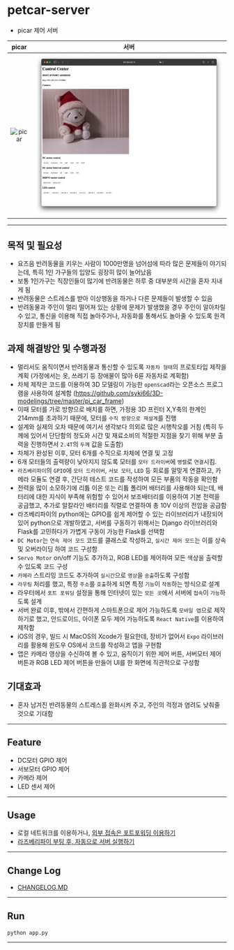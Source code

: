 # petcar-server

- picar 제어 서버

|   picar    |            서버             |
| :--------: | :-------------------------: |
| ![picar]() | ![server](Screenshot_1.png) |

---

## 목적 및 필요성

- 요즈음 반려동물을 키우는 사람이 1000만명을 넘어섬에 따라 많은 문제들이 야기되는데, 특히 1인 가구들의 입양도 굉장히 많이 늘어났음
- 보통 1인가구는 직장인들이 많기에 반려동물은 하루 중 대부분의 시간을 혼자 지내게 됨
- 반려동물은 스트레스를 받아 이상행동을 하거나 다른 문제들이 발생할 수 있음
- 반려동물과 주인이 멀리 떨어져 있는 상황에 문제가 발생했을 경우 주인이 알아차릴 수 있고, 통신을 이용해 직접 놀아주거나, 자동화를 통해서도 놀아줄 수 있도록 원격 장치를 만들게 됨

## 과제 해결방안 및 수행과정

- 멀리서도 움직이면서 반려동물과 통신할 수 있도록 `자동차 형태`의 프로토타입 제작을 계획 (가정에서는 옷, 쓰레기 등 장애물이 많아 6륜 자동차로 계획함)
- 차체 제작은 코드를 이용하여 3D 모델링이 가능한 `openscad`라는 오픈소스 프로그램을 사용하여 설계함 (https://github.com/syki66/3D-modelings/tree/master/pi_car_frame)
- 이때 모터를 가로 방향으로 배치를 하면, 가정용 3D 프린터 X,Y축의 한계인 214mm를 초과하기 때문에, 모터를 `수직 방향으로 재설계`를 진행
- 설계와 실제의 오차 때문에 여기서 생각보다 의외로 많은 시행착오를 거침 (특히 두께에 있어서 단단함의 정도와 시간 및 재료소비의 적절한 지점을 찾기 위해 부분 출력을 진행하면서 `2.4T`의 `두께` 값을 도출함)
- 차체가 완성된 이후, 모터 6개를 수직으로 차체에 연결 및 고정
- 6개 모터들의 출력량이 낮아지지 않도록 모터를 `모터 드라이버`에 `병렬`로 `연결`시킴.
- `라즈베리파이`의 `GPIO`에 `모터 드라이버`, `서보 모터`, `LED` 등 회로를 알맞게 연결하고, 카메라 모듈도 연결 후, 간단히 테스트 코드를 작성하여 모든 부품의 작동을 확인함
- 전력을 많이 소모하기에 리튬 이온 또는 리튬 폴리머 배터리를 사용해야 되는데, 배터리에 대한 지식이 부족해 위험할 수 있어서 보조배터리를 이용하여 기본 전력을 공급했고, 추가로 알칼라인 배터리를 직렬로 연결하여 총 10V 이상의 전압을 공급함
- 라즈베리파이의 python에는 GPIO를 쉽게 제어할 수 있는 라이브러리가 내장되어 있어 python으로 개발하였고, 서버를 구동하기 위해서는 Django 라이브러리와 Flask를 고민하다가 가볍게 구동이 가능한 Flask를 선택함
- `DC Motor`는 `연속 제어 모드` 코드를 클래스로 작성하고, `실시간 제어 모드`는 이를 상속 및 오버라이딩 하여 코드 구성함
- `Servo Motor` on/off 기능도 추가하고, RGB LED를 제어하여 모든 색상을 출력할 수 있도록 코드 구성
- `카메라` 스트리밍 코드도 추가하여 `실시간`으로 `영상`을 `송출`하도록 구성함
- `라우팅` 처리를 했고, 특정 `주소`를 `호출`하게 되면 특정 `기능`이 `작동`하는 방식으로 설계
- 라우터에서 `포트 포워딩` 설정을 통해 인터넷이 있는 `모든 곳`에서 서버에 `접속`이 `가능`하도록 설계
- 서버 완료 이후, 밖에서 간편하게 스마트폰으로 제어 가능하도록 `모바일 앱`으로 제작하기로 했고, 안드로이드, 아이폰 모두 제어 가능하도록 `React Native`를 이용하여 제작함
- iOS의 경우, 빌드 시 MacOS의 Xcode가 필요한데, 장비가 없어서 `Expo` 라이브러리를 활용해 윈도우 OS에서 코드를 작성하고 앱을 구현함
- 앱은 카메라 영상을 수신하여 볼 수 있고, 움직이기 위한 제어 버튼, 서버모터 제어 버튼과 RGB LED 제어 버튼을 만들어 UI를 한 화면에 직관적으로 구성함

## 기대효과

- 혼자 남겨진 반려동물의 스트레스를 완화시켜 주고, 주인의 걱정과 염려도 낮춰줄 것으로 기대함

---

## Feature

- DC모터 GPIO 제어
- 서보모터 GPIO 제어
- 카메라 제어
- LED 센서 제어

---

## Usage

- 로컬 네트워크를 이용하거나, [외부 접속은 포트포워딩 이용하기](https://syki66.github.io/blog/2020/11/06/port-forwading.html)
- [라즈베리파이 부팅 후, 자동으로 서버 실행하기](https://syki66.github.io/blog/2020/09/19/crontab.html)

---

## Change Log

- [CHANGELOG.MD](https://github.com/syki66/picar-server/blob/master/CHANGELOG.MD)

---

## Run

```
python app.py
```

---
